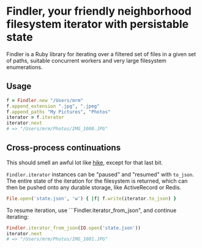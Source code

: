 # Findler, your friendly neighborhood filesystem iterator with persistable state

Findler is a Ruby library for iterating over a filtered set of files in a given
set of paths, suitable concurrent workers and very large filesystem enumerations.

## Usage

```ruby
f = Findler.new "/Users/mrm"
f.append_extension ".jpg", ".jpeg"
f.append_paths "My Pictures", "Photos"
iterator = f.iterator
iterator.next
# => "/Users/mrm/Photos/IMG_1000.JPG"
```

## Cross-process continuations

This should smell an awful lot like [hike](https://github.com/sstephenson/hike),
except for that last bit.

```Findler.iterator``` instances can be "paused" and "resumed" with ```to_json```.
The entire state of the iteration for the filesystem is returned, which can then
be pushed onto any durable storage, like ActiveRecord or Redis.
```ruby
File.open('state.json', 'w') { |f| f.write(iterator.to_json) }
```

To resume iteration, use ```Findler.iterator_from_json", and continue iterating:
```ruby
Findler.iterator_from_json(IO.open('state.json'))
iterator.next
# => "/Users/mrm/Photos/IMG_1001.JPG"
```
